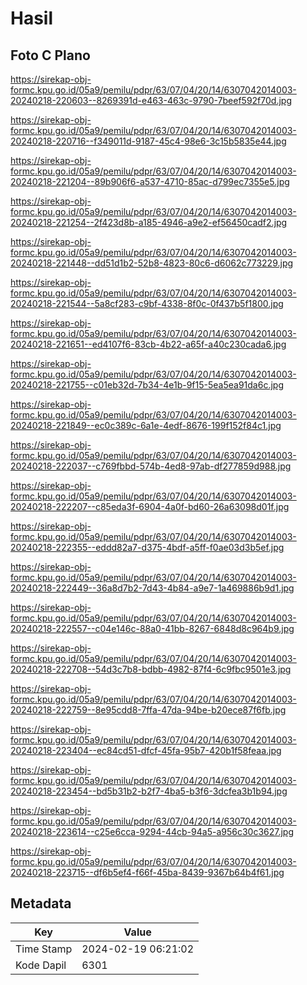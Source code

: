 # Hasil

## Foto C Plano

https://sirekap-obj-formc.kpu.go.id/05a9/pemilu/pdpr/63/07/04/20/14/6307042014003-20240218-220603--8269391d-e463-463c-9790-7beef592f70d.jpg

https://sirekap-obj-formc.kpu.go.id/05a9/pemilu/pdpr/63/07/04/20/14/6307042014003-20240218-220716--f349011d-9187-45c4-98e6-3c15b5835e44.jpg

https://sirekap-obj-formc.kpu.go.id/05a9/pemilu/pdpr/63/07/04/20/14/6307042014003-20240218-221204--89b906f6-a537-4710-85ac-d799ec7355e5.jpg

https://sirekap-obj-formc.kpu.go.id/05a9/pemilu/pdpr/63/07/04/20/14/6307042014003-20240218-221254--2f423d8b-a185-4946-a9e2-ef56450cadf2.jpg

https://sirekap-obj-formc.kpu.go.id/05a9/pemilu/pdpr/63/07/04/20/14/6307042014003-20240218-221448--dd51d1b2-52b8-4823-80c6-d6062c773229.jpg

https://sirekap-obj-formc.kpu.go.id/05a9/pemilu/pdpr/63/07/04/20/14/6307042014003-20240218-221544--5a8cf283-c9bf-4338-8f0c-0f437b5f1800.jpg

https://sirekap-obj-formc.kpu.go.id/05a9/pemilu/pdpr/63/07/04/20/14/6307042014003-20240218-221651--ed4107f6-83cb-4b22-a65f-a40c230cada6.jpg

https://sirekap-obj-formc.kpu.go.id/05a9/pemilu/pdpr/63/07/04/20/14/6307042014003-20240218-221755--c01eb32d-7b34-4e1b-9f15-5ea5ea91da6c.jpg

https://sirekap-obj-formc.kpu.go.id/05a9/pemilu/pdpr/63/07/04/20/14/6307042014003-20240218-221849--ec0c389c-6a1e-4edf-8676-199f152f84c1.jpg

https://sirekap-obj-formc.kpu.go.id/05a9/pemilu/pdpr/63/07/04/20/14/6307042014003-20240218-222037--c769fbbd-574b-4ed8-97ab-df277859d988.jpg

https://sirekap-obj-formc.kpu.go.id/05a9/pemilu/pdpr/63/07/04/20/14/6307042014003-20240218-222207--c85eda3f-6904-4a0f-bd60-26a63098d01f.jpg

https://sirekap-obj-formc.kpu.go.id/05a9/pemilu/pdpr/63/07/04/20/14/6307042014003-20240218-222355--eddd82a7-d375-4bdf-a5ff-f0ae03d3b5ef.jpg

https://sirekap-obj-formc.kpu.go.id/05a9/pemilu/pdpr/63/07/04/20/14/6307042014003-20240218-222449--36a8d7b2-7d43-4b84-a9e7-1a469886b9d1.jpg

https://sirekap-obj-formc.kpu.go.id/05a9/pemilu/pdpr/63/07/04/20/14/6307042014003-20240218-222557--c04e146c-88a0-41bb-8267-6848d8c964b9.jpg

https://sirekap-obj-formc.kpu.go.id/05a9/pemilu/pdpr/63/07/04/20/14/6307042014003-20240218-222708--54d3c7b8-bdbb-4982-87f4-6c9fbc9501e3.jpg

https://sirekap-obj-formc.kpu.go.id/05a9/pemilu/pdpr/63/07/04/20/14/6307042014003-20240218-222759--8e95cdd8-7ffa-47da-94be-b20ece87f6fb.jpg

https://sirekap-obj-formc.kpu.go.id/05a9/pemilu/pdpr/63/07/04/20/14/6307042014003-20240218-223404--ec84cd51-dfcf-45fa-95b7-420b1f58feaa.jpg

https://sirekap-obj-formc.kpu.go.id/05a9/pemilu/pdpr/63/07/04/20/14/6307042014003-20240218-223454--bd5b31b2-b2f7-4ba5-b3f6-3dcfea3b1b94.jpg

https://sirekap-obj-formc.kpu.go.id/05a9/pemilu/pdpr/63/07/04/20/14/6307042014003-20240218-223614--c25e6cca-9294-44cb-94a5-a956c30c3627.jpg

https://sirekap-obj-formc.kpu.go.id/05a9/pemilu/pdpr/63/07/04/20/14/6307042014003-20240218-223715--df6b5ef4-f66f-45ba-8439-9367b64b4f61.jpg


## Metadata

| Key        | Value               |
| ---------- | ------------------- |
| Time Stamp | 2024-02-19 06:21:02 |
| Kode Dapil | 6301                |



